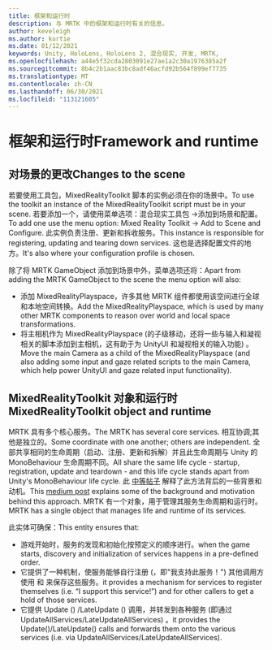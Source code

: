 ```yaml
---
title: 框架和运行时
description: 与 MRTK 中的框架和运行时有关的信息。
author: keveleigh
ms.author: kurtie
ms.date: 01/12/2021
keywords: Unity, HoloLens, HoloLens 2, 混合现实, 开发, MRTK,
ms.openlocfilehash: a44e5f32cda2803091e27ae1a2c30a1976385a2f
ms.sourcegitcommit: 8b4c2b1aac83bc8adf46acfd92b564f899ef7735
ms.translationtype: MT
ms.contentlocale: zh-CN
ms.lasthandoff: 06/30/2021
ms.locfileid: "113121605"
---
```

# <a name="framework-and-runtime"></a><span data-ttu-id="9f63a-104">框架和运行时</span><span class="sxs-lookup"><span data-stu-id="9f63a-104">Framework and runtime</span></span>

## <a name="changes-to-the-scene"></a><span data-ttu-id="9f63a-105">对场景的更改</span><span class="sxs-lookup"><span data-stu-id="9f63a-105">Changes to the scene</span></span>

<span data-ttu-id="9f63a-106">若要使用工具包，MixedRealityToolkit 脚本的实例必须在你的场景中。</span><span class="sxs-lookup"><span data-stu-id="9f63a-106">To use the toolkit an instance of the MixedRealityToolkit script must be in your scene.</span></span>
<span data-ttu-id="9f63a-107">若要添加一个，请使用菜单选项：混合现实工具包 ->添加到场景和配置。</span><span class="sxs-lookup"><span data-stu-id="9f63a-107">To add one use the menu option: Mixed Reality Toolkit -> Add to Scene and Configure.</span></span> <span data-ttu-id="9f63a-108">此实例负责注册、更新和拆收服务。</span><span class="sxs-lookup"><span data-stu-id="9f63a-108">This instance is responsible for registering, updating and tearing down services.</span></span> <span data-ttu-id="9f63a-109">这也是选择配置文件的地方。</span><span class="sxs-lookup"><span data-stu-id="9f63a-109">It's also where your configuration profile is chosen.</span></span>

<span data-ttu-id="9f63a-110">除了将 MRTK GameObject 添加到场景中外，菜单选项还将：</span><span class="sxs-lookup"><span data-stu-id="9f63a-110">Apart from adding the MRTK GameObject to the scene the menu option will also:</span></span>

- <span data-ttu-id="9f63a-111">添加 MixedRealityPlayspace，许多其他 MRTK 组件都使用该空间进行全球和本地空间转换。</span><span class="sxs-lookup"><span data-stu-id="9f63a-111">Add the MixedRealityPlayspace, which is used by many other MRTK components to reason over world and local space transformations.</span></span>
- <span data-ttu-id="9f63a-112">将主相机作为 MixedRealityPlayspace (的子级移动，还将一些与输入和凝视相关的脚本添加到主相机，这有助于为 UnityUI 和凝视相关的输入功能) 。</span><span class="sxs-lookup"><span data-stu-id="9f63a-112">Move the main Camera as a child of the MixedRealityPlayspace (and also adding some input and gaze related scripts to the main Camera, which help power UnityUI and gaze related input functionality).</span></span>

## <a name="mixedrealitytoolkit-object-and-runtime"></a><span data-ttu-id="9f63a-113">MixedRealityToolkit 对象和运行时</span><span class="sxs-lookup"><span data-stu-id="9f63a-113">MixedRealityToolkit object and runtime</span></span>

<span data-ttu-id="9f63a-114">MRTK 具有多个核心服务。</span><span class="sxs-lookup"><span data-stu-id="9f63a-114">The MRTK has several core services.</span></span> <span data-ttu-id="9f63a-115">相互协调;其他是独立的。</span><span class="sxs-lookup"><span data-stu-id="9f63a-115">Some coordinate with one another; others are independent.</span></span>
<span data-ttu-id="9f63a-116">全部共享相同的生命周期（启动、注册、更新和拆解）并且此生命周期与 Unity 的 MonoBehaviour 生命周期不同。</span><span class="sxs-lookup"><span data-stu-id="9f63a-116">All share the same life cycle - startup, registration, update and teardown - and this life cycle stands apart from Unity's MonoBehaviour life cycle.</span></span> <span data-ttu-id="9f63a-117">此 [中等帖子](https://medium.com/@stephen_hodgson/the-mixed-reality-framework-6fdb5c11feb2) 解释了此方法背后的一些背景和动机。</span><span class="sxs-lookup"><span data-stu-id="9f63a-117">This [medium post](https://medium.com/@stephen_hodgson/the-mixed-reality-framework-6fdb5c11feb2) explains some of the background and motivation behind this approach.</span></span> <span data-ttu-id="9f63a-118">MRTK 有一个对象，用于管理其服务生命周期和运行时。</span><span class="sxs-lookup"><span data-stu-id="9f63a-118">MRTK has a single object that manages life and runtime of its services.</span></span>

<span data-ttu-id="9f63a-119">此实体可确保：</span><span class="sxs-lookup"><span data-stu-id="9f63a-119">This entity ensures that:</span></span>

- <span data-ttu-id="9f63a-120">游戏开始时，服务的发现和初始化按预定义的顺序进行。</span><span class="sxs-lookup"><span data-stu-id="9f63a-120">when the game starts, discovery and initialization of services happens in a pre-defined order.</span></span>
- <span data-ttu-id="9f63a-121">它提供了一种机制，使服务能够自行注册 (，即"我支持此服务！") 其他调用方使用 和 来保存这些服务。</span><span class="sxs-lookup"><span data-stu-id="9f63a-121">it provides a mechanism for services to register themselves (i.e. “I support this service!”) and for other callers to get a hold of those services.</span></span>
- <span data-ttu-id="9f63a-122">它提供 Update () /LateUpdate () 调用，并转发到各种服务 (即通过 UpdateAllServices/LateUpdateAllServices) 。</span><span class="sxs-lookup"><span data-stu-id="9f63a-122">it provides the Update()/LateUpdate() calls and forwards them onto the various services (i.e. via UpdateAllServices/LateUpdateAllServices).</span></span>
